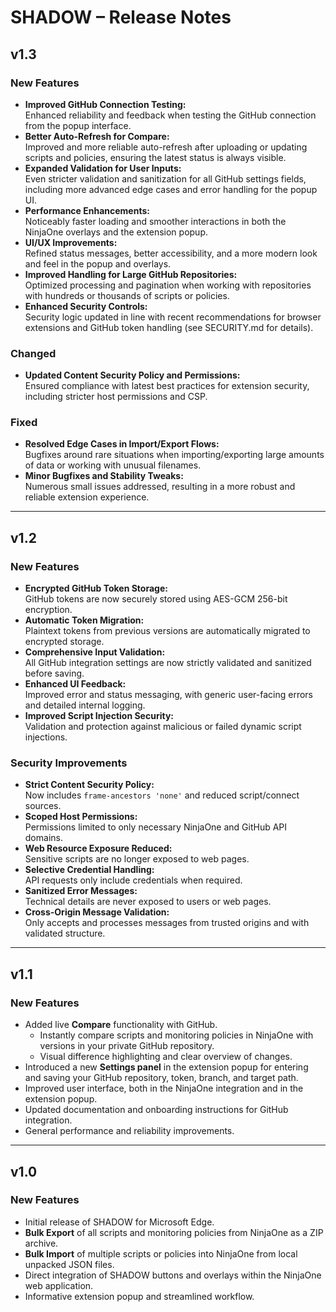 # SHADOW – Release Notes

## v1.3

### New Features
- **Improved GitHub Connection Testing:**  
  Enhanced reliability and feedback when testing the GitHub connection from the popup interface.
- **Better Auto-Refresh for Compare:**  
  Improved and more reliable auto-refresh after uploading or updating scripts and policies, ensuring the latest status is always visible.
- **Expanded Validation for User Inputs:**  
  Even stricter validation and sanitization for all GitHub settings fields, including more advanced edge cases and error handling for the popup UI.
- **Performance Enhancements:**  
  Noticeably faster loading and smoother interactions in both the NinjaOne overlays and the extension popup.
- **UI/UX Improvements:**  
  Refined status messages, better accessibility, and a more modern look and feel in the popup and overlays.
- **Improved Handling for Large GitHub Repositories:**  
  Optimized processing and pagination when working with repositories with hundreds or thousands of scripts or policies.
- **Enhanced Security Controls:**  
  Security logic updated in line with recent recommendations for browser extensions and GitHub token handling (see SECURITY.md for details).

### Changed
- **Updated Content Security Policy and Permissions:**  
  Ensured compliance with latest best practices for extension security, including stricter host permissions and CSP.

### Fixed
- **Resolved Edge Cases in Import/Export Flows:**  
  Bugfixes around rare situations when importing/exporting large amounts of data or working with unusual filenames.
- **Minor Bugfixes and Stability Tweaks:**  
  Numerous small issues addressed, resulting in a more robust and reliable extension experience.

---

## v1.2

### New Features
- **Encrypted GitHub Token Storage:**  
  GitHub tokens are now securely stored using AES-GCM 256-bit encryption.
- **Automatic Token Migration:**  
  Plaintext tokens from previous versions are automatically migrated to encrypted storage.
- **Comprehensive Input Validation:**  
  All GitHub integration settings are now strictly validated and sanitized before saving.
- **Enhanced UI Feedback:**  
  Improved error and status messaging, with generic user-facing errors and detailed internal logging.
- **Improved Script Injection Security:**  
  Validation and protection against malicious or failed dynamic script injections.

### Security Improvements
- **Strict Content Security Policy:**  
  Now includes `frame-ancestors 'none'` and reduced script/connect sources.
- **Scoped Host Permissions:**  
  Permissions limited to only necessary NinjaOne and GitHub API domains.
- **Web Resource Exposure Reduced:**  
  Sensitive scripts are no longer exposed to web pages.
- **Selective Credential Handling:**  
  API requests only include credentials when required.
- **Sanitized Error Messages:**  
  Technical details are never exposed to users or web pages.
- **Cross-Origin Message Validation:**  
  Only accepts and processes messages from trusted origins and with validated structure.

---

## v1.1

### New Features
- Added live **Compare** functionality with GitHub.
    - Instantly compare scripts and monitoring policies in NinjaOne with versions in your private GitHub repository.
    - Visual difference highlighting and clear overview of changes.
- Introduced a new **Settings panel** in the extension popup for entering and saving your GitHub repository, token, branch, and target path.
- Improved user interface, both in the NinjaOne integration and in the extension popup.
- Updated documentation and onboarding instructions for GitHub integration.
- General performance and reliability improvements.

---

## v1.0

### New Features
- Initial release of SHADOW for Microsoft Edge.
- **Bulk Export** of all scripts and monitoring policies from NinjaOne as a ZIP archive.
- **Bulk Import** of multiple scripts or policies into NinjaOne from local unpacked JSON files.
- Direct integration of SHADOW buttons and overlays within the NinjaOne web application.
- Informative extension popup and streamlined workflow.
